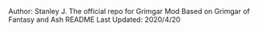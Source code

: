 Author: Stanley J.
The official repo for Grimgar Mod
Based on Grimgar of Fantasy and Ash
README Last Updated: 2020/4/20